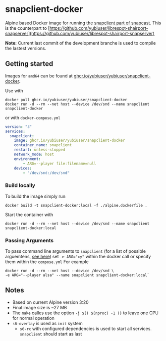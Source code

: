 # snapclient-docker

Alpine based Docker image for running the [snapclient part of snapcast](https://github.com/badaix/snapcast). This is the counterpart to [https://github.com/yubiuser/librespot-shairport-snapserver](https://github.com/yubiuser/librespot-shairport-snapserver)

 **Note:** Current last commit of the development branche is used to compile the lastest versions.

## Getting started

Images for `amd64` can be found at [ghcr.io/yubiuser/yubiuser/snapclient-docker](https://github.com/yubiuser/snapclient-docker/pkgs/container/yubiuser%2Fsnapclient-docker).

Use with

```plain
docker pull ghcr.io/yubiuser/yubiuser/snapclient-docker
docker run -d --rm --net host --device /dev/snd --name snapclient snapclient-docker
```

or with `docker-compose.yml`

```yml
version: "3"
services:
  snapclient:
    image: ghcr.io/yubiuser/yubiuser/snapclient-docker
    container_name: snapclient
    restart: unless-stopped
    network_mode: host
    environment:
        - ARG=--player file:filename=null
    devices:
        - "/dev/snd:/dev/snd"
```

### Build locally

To build the image simply run

`docker build -t snapclient-docker:local -f ./alpine.dockerfile .`

Start the container with

`docker run -d --rm --net host --device /dev/snd --name snapclient snapclient-docker:local`

### Passing Arguments

To pass command line arguments to `snapclient` (for a list of possible arguemtens, [see here](https://github.com/badaix/snapcast#client))
set `-e ARG="xy"` within the docker call or specify them within the `compose.yml`
For example

```shell
docker run -d --rm --net host --device /dev/snd \
-e ARG="--player alsa" --name snapclient snapclient-docker:local`
```

## Notes

- Based on current Alpine version 3:20
- Final image size is ~27 MB
- The `make` calles use the option `-j $(( $(nproc) -1 ))` to leave one CPU for normal operation
- `s6-overlay` is used as `init` system
  - `s6-rc` with configured dependencies is used to start all services. `snapclient` should start as last
